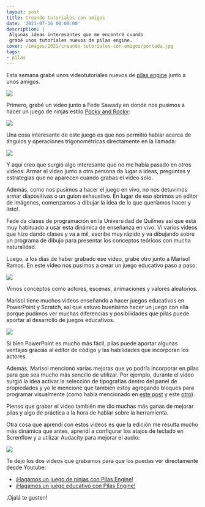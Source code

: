 ```yaml
---
layout: post
title: Creando tutoriales con amigos
date: '2021-07-16 00:00:00'
description: |
 Algunas ideas interesantes que me encontré cuando
 grabé unos tutoriales nuevos de pilas engine.
cover: /images/2021/creando-tutoriales-con-amigos/portada.jpg
tags:
- pilas
---
```


Esta semana grabé unos videotutoriales nuevos de [pilas
engine](https://www.pilas-engine.com.ar) junto a unos amigos.

![](/images/2021/creando-tutoriales-con-amigos/portadas.jpg)

Primero, grabé un video junto a Fede Sawady en donde nos pusimos
a hacer un juego de ninjas estilo [Pocky and Rocky](https://en.wikipedia.org/wiki/Pocky_%26_Rocky):

![](/images/2021/creando-tutoriales-con-amigos/ninjas.jpg)

Una cosa interesante de este juego es que nos permitió hablar
acerca de ángulos y operaciones trigonométricas directamente
en la llamada:

![](/images/2021/creando-tutoriales-con-amigos/bocetos.png)

Y aquí creo que surgió algo interesante que no me había pasado
en otros videos: Armar el video junto a otra persona
da lugar a ideas, preguntas y estrategias que no aparecen
cuando grabas el video solo.

Además, como nos pusimos a hacer el juego en vivo, no nos detuvimos
armar diapositivas o un guion exhaustivo. En lugar de eso
abrimos un editor de imágenes, comenzamos a dibujar la idea de
lo que queríamos hacer y listo!.

Fede da clases de programación en la Universidad de Quilmes así
que está muy habituado a usar esta dinámica de enseñanza en vivo. Vi
varios videos que hizo dando clases y va a mil, escribe muy rápido
y va dibujando sobre un programa de dibujo para presentar los
conceptos teóricos con mucha naturalidad.

Luego, a los días de haber grabado ese video, grabé otro junto
a Marisol Ramos. En este video nos pusimos a crear un juego
educativo paso a paso:

![](/images/2021/creando-tutoriales-con-amigos/portada-juego.jpg)

Vimos conceptos como actores, escenas, animaciones y valores aleatorios.

Marisol tiene muchos videos enseñando a hacer juegos educativos en
PowerPoint y Scratch, así que estuvo buenísimo hacer un juego
con ella porque pudimos ver muchas diferencias y posibilidades
que pilas puede aportar al desarrollo de juegos educativos.

![](/images/2021/creando-tutoriales-con-amigos/llamada.jpg)

Si bien PowerPoint es mucho más fácil, pilas puede aportar algunas
ventajas gracias al editor de código y las habilidades que incorporan
los actores.

Además, Marisol mencionó varias mejoras que yo podría incorporar
en pilas para que sea mucho más sencillo de utilizar. Por ejemplo, durante
el video surgió la idea activar la selección de tipografías dentro
del panel de propiedades y yo le mencioné que también estoy agregando
bloques para programar visualmente (como había mencionado en 
[este post](/posts/2021-02-19-bloques-y-codigo/) y este
[otro](/posts/2021-02-24-resaltando-bloques-en-pilas/)).

Pienso que grabar el video también me dio muchas más ganas de
mejorar pilas y algo de práctica a la hora de hablar sobre
la herramienta.

Otra cosa que aprendí con estos videos es que la edición me resulta
mucho más dinámica que antes, aprendí a configurar los atajos de 
teclado en Screnflow y a utilizar Audacity para mejorar el audio:

![](/images/2021/creando-tutoriales-con-amigos/edicion.png)

Te dejo los dos videos que grabamos para que los puedas
ver directamente desde Youtube:

- [¡Hagamos un juego de ninjas con Pilas Engine!](https://www.youtube.com/watch?v=WSIjAyTZP-0)
- [¡Hagamos un juego educativo con Pilas Engine!](https://www.youtube.com/watch?v=nkRGb9l1pes)

¡Ojalá te gusten!
